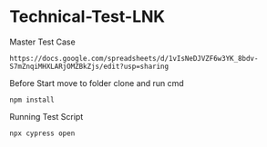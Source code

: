 # Technical-Test-LNK

Master Test Case
```
https://docs.google.com/spreadsheets/d/1vIsNeDJVZF6w3YK_8bdv-S7mZnqiMHXLARjOMZBkZjs/edit?usp=sharing
```

Before Start move to folder clone and run cmd
```
npm install
```

Running Test Script
```
npx cypress open
```
